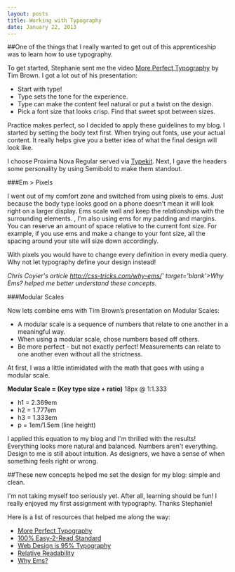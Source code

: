 ```yaml
---
layout: posts
title: Working with Typography
date: January 22, 2013
---
```


##One of the things that I really wanted to get out of this apprenticeship was to learn how to use typography.

To get started, Stephanie sent me the video <a href='http://vimeo.com/17079380' target='blank'>More Perfect Typography</a>
by Tim Brown. I got a lot out of his presentation:

* Start with type!
* Type sets the tone for the experience.
* Type can make the content feel natural or put a twist on the design.
* Pick a font size that looks crisp. Find that sweet spot between sizes.

Practice makes perfect, so I decided to apply these guidelines to my blog. I started by setting the body text first.
When trying out fonts, use your actual content. It really helps give you a better idea of what the final design will look like.

I choose Proxima Nova Regular served via <a href='https://typekit.com/' target='blank'>Typekit</a>. Next, I gave the
headers some personality by using Semibold to make them standout.

###Em > Pixels

I went out of my comfort zone and switched from using pixels to ems. Just because the body type looks good on a phone
doesn't mean it will look right on a larger display. Ems scale well and keep the relationships with the surrounding elements.
,
I'm also using ems for my padding and margins. You can reserve an amount of space relative to the current font size.
For example, if you use ems and make a change to your font size, all the spacing around your site will size down accordingly.

With pixels you would have to change every definition in every media query. Why not let typography define your design instead!

*Chris Coyier's article http://css-tricks.com/why-ems/' target='blank'>Why Ems? helped me better understand these concepts.*

###Modular Scales

Now lets combine ems with Tim Brown’s presentation on Modular Scales:

* A modular scale is a sequence of numbers that relate to one another in a meaningful way.
* When using a modular scale, chose numbers based off others.
* Be more perfect - but not exactly perfect! Measurements can relate to one another even without all the strictness.

At first, I was a little intimidated with the math that goes with using a modular scale.

**Modular Scale = (Key type size + ratio)**
18px @ 1:1.333

* h1 = 2.369em
* h2 = 1.777em
* h3 = 1.333em
* p = 1em/1.5em (line height)

I applied this equation to my blog and I'm thrilled with the results! Everything looks more natural and balanced.
Numbers aren't everything. Design to me is still about intuition. As designers, we have a sense of when something feels right or wrong.

##These new concepts helped me set the design for my blog: simple and clean.

I'm not taking myself too seriously yet. After all, learning should be fun! I really enjoyed my first assignment with typography.
Thanks Stephanie!

Here is a list of resources that helped me along the way:

* <a href='http://vimeo.com/17079380' target='blank'>More Perfect Typography</a>
* <a href='http://informationarchitects.net/blog/100e2r/' target='blank'>100% Easy-2-Read Standard</a>
* <a href='http://informationarchitects.net/blog/the-web-is-all-about-typography-period/' target='blank'>Web Design is 95% Typography</a>
* <a href='http://wm4.wilsonminer.com/posts/2008/oct/20/relative-readability/' target='blank'>Relative Readability</a>
* <a href='http://css-tricks.com/why-ems/' target='blank'>Why Ems?</a>

